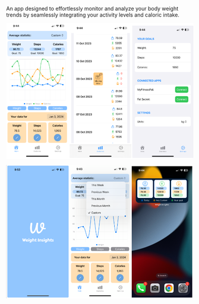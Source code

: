 An app designed to effortlessly monitor and analyze your body weight trends by seamlessly integrating your activity levels and caloric intake.

![Demo 1](./demo_1.png)


![Demo 2](./demo_2.png)

